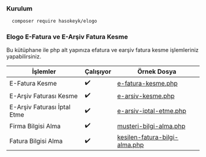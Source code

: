 ### Kurulum
```sh
  composer require hasokeyk/elogo
  ```

### Elogo E-Fatura ve E-Arşiv Fatura Kesme 
Bu kütüphane ile php alt yapınıza efatura ve earşiv fatura kesme işlemleriniz yapabilirsiniz.

| İşlemler  | Çalışıyor | Örnek Dosya |
| ------------- | ------------- | ------------- |
| E-Fatura Kesme  | :heavy_check_mark: | [e-fatura-kesme.php](https://github.com/Hasokeyk/elogo-php/blob/main/examples/e-fatura-kesme.php) | 
| E-Arşiv Faturası Kesme  | :heavy_check_mark: | [e-arsiv-kesme.php](https://github.com/Hasokeyk/elogo-php/blob/main/examples/e-arsiv-kesme.php) |
| E-Arşiv Faturası İptal Etme  | :heavy_check_mark: | [e-arsiv-iptal-etme.php](https://github.com/Hasokeyk/elogo-php/blob/main/examples/e-arsiv-iptal-etme.php) |
| Firma Bilgisi Alma  | :heavy_check_mark: | [musteri-bilgi-alma.php](https://github.com/Hasokeyk/elogo-php/blob/main/examples/musteri-bilgi-alma.php) |
| Fatura Bilgisi Alma  | :heavy_check_mark: | [kesilen-fatura-bilgi-alma.php](https://github.com/Hasokeyk/elogo-php/blob/main/examples/kesilen-fatura-bilgi-alma.php) |